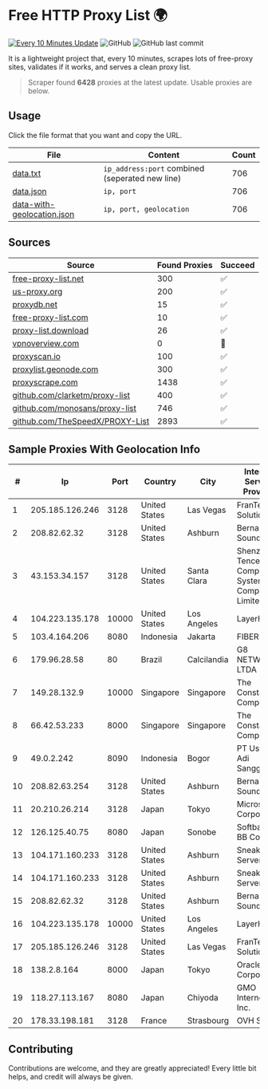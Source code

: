 
# Free HTTP Proxy List 🌍

[![Every 10 Minutes Update](https://github.com/mertguvencli/http-proxy-list/actions/workflows/main.yml/badge.svg?branch=main)](https://github.com/mertguvencli/http-proxy-list/actions/workflows/main.yml)
![GitHub](https://img.shields.io/github/license/mertguvencli/http-proxy-list)
![GitHub last commit](https://img.shields.io/github/last-commit/mertguvencli/http-proxy-list)

It is a lightweight project that, every 10 minutes, scrapes lots of free-proxy sites, validates if it works, and serves a clean proxy list.


> Scraper found **6428** proxies at the latest update. Usable proxies are below.

## Usage

Click the file format that you want and copy the URL.


|File|Content|Count|
|----|-------|-----|
|[data.txt](https://raw.githubusercontent.com/mertguvencli/http-proxy-list/main/proxy-list/data.txt)|`ip_address:port` combined (seperated new line)|706|
|[data.json](https://raw.githubusercontent.com/mertguvencli/http-proxy-list/main/proxy-list/data.json)|`ip, port`|706|
|[data-with-geolocation.json](https://raw.githubusercontent.com/mertguvencli/http-proxy-list/main/proxy-list/data-with-geolocation.json)|`ip, port, geolocation`|706|

## Sources

|Source|Found Proxies|Succeed|
|------|-------------|-------|
|[free-proxy-list.net](https://free-proxy-list.net)|300|✅|
|[us-proxy.org](https://www.us-proxy.org)|200|✅|
|[proxydb.net](http://proxydb.net)|15|✅|
|[free-proxy-list.com](https://free-proxy-list.com/?page=&port=&type%5B%5D=http&type%5B%5D=https&up_time=0&search=Search)|10|✅|
|[proxy-list.download](https://www.proxy-list.download/HTTP)|26|✅|
|[vpnoverview.com](https://vpnoverview.com/privacy/anonymous-browsing/free-proxy-servers)|0|🚫|
|[proxyscan.io](https://www.proxyscan.io)|100|✅|
|[proxylist.geonode.com](https://proxylist.geonode.com/api/proxy-list?limit=300&page=1&sort_by=lastChecked&sort_type=desc&protocols=http,https)|300|✅|
|[proxyscrape.com](https://api.proxyscrape.com/v2/?request=displayproxies&protocol=http&timeout=10000&country=all&ssl=all&anonymity=all)|1438|✅|
|[github.com/clarketm/proxy-list](https://raw.githubusercontent.com/clarketm/proxy-list/master/proxy-list-raw.txt)|400|✅|
|[github.com/monosans/proxy-list](https://raw.githubusercontent.com/monosans/proxy-list/main/proxies/http.txt)|746|✅|
|[github.com/TheSpeedX/PROXY-List](https://raw.githubusercontent.com/TheSpeedX/PROXY-List/master/http.txt)|2893|✅|


## Sample Proxies With Geolocation Info

|#|Ip|Port|Country|City|Internet Service Provider|
|-|--|----|-------|----|-------------------------|
|1|205.185.126.246|3128|United States|Las Vegas|FranTech Solutions|
|2|208.82.62.32|3128|United States|Ashburn|Bernardi Sounds|
|3|43.153.34.157|3128|United States|Santa Clara|Shenzhen Tencent Computer Systems Company Limited|
|4|104.223.135.178|10000|United States|Los Angeles|LayerHost|
|5|103.4.164.206|8080|Indonesia|Jakarta|FIBERNET|
|6|179.96.28.58|80|Brazil|Calcilandia|G8 NETWORKS LTDA|
|7|149.28.132.9|10000|Singapore|Singapore|The Constant Company|
|8|66.42.53.233|8000|Singapore|Singapore|The Constant Company|
|9|49.0.2.242|8090|Indonesia|Bogor|PT Usaha Adi Sanggoro|
|10|208.82.63.254|3128|United States|Ashburn|Bernardi Sounds|
|11|20.210.26.214|3128|Japan|Tokyo|Microsoft Corporation|
|12|126.125.40.75|8080|Japan|Sonobe|Softbank BB Corp.|
|13|104.171.160.233|3128|United States|Ashburn|Sneaker Server|
|14|104.171.160.233|3128|United States|Ashburn|Sneaker Server|
|15|208.82.62.32|3128|United States|Ashburn|Bernardi Sounds|
|16|104.223.135.178|10000|United States|Los Angeles|LayerHost|
|17|205.185.126.246|3128|United States|Las Vegas|FranTech Solutions|
|18|138.2.8.164|8000|Japan|Tokyo|Oracle Corporation|
|19|118.27.113.167|8080|Japan|Chiyoda|GMO Internet, Inc.|
|20|178.33.198.181|3128|France|Strasbourg|OVH SAS|



## Contributing

Contributions are welcome, and they are greatly appreciated! Every
little bit helps, and credit will always be given.

